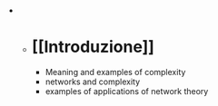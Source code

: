 -
	- # [[Introduzione]]
		- Meaning and examples of complexity
		- networks and complexity
		- examples of applications of network theory